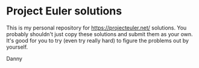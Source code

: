 # Project Euler solutions

This is my personal repository for https://projecteuler.net/ solutions.  You probably shouldn't just copy these solutions and submit them as your own.  It's good for you to try (even try really hard) to figure the problems out by yourself.

Danny
